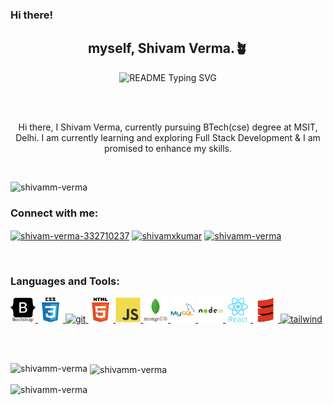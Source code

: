### Hi there!
<!-- ### myself, Shivam Verma -->
<!-- ### my LinkedIn Profile link: https://www.linkedin.com/in/shivam-verma-332710237/ -->

<!-- markdownlint-disable MD033 MD041 -->
<p align="center">
  <!-- <h3 align="center">⌨️ Shivam Verma</h3> -->
  <!-- <h2 align="center">🪴myself,  Shivam Verma.🪴</h2> -->
  <h2 align="center">myself,  Shivam Verma.🪴</h2>
</p>

<p align="center">
  <img src="https://readme-typing-svg.demolab.com?font=Fira+Code&weight=500&duration=2500&pause=900&color=F7EE37&background=000632&width=435&lines=Hi!+glad+that+you're+checking-in.%F0%9F%AA%B4;myself%2C+SHIVAM+VERMA%F0%9F%91%A8%F0%9F%8F%BB%E2%80%8D%F0%9F%92%BB;Full+Stack+Development-+Learner%F0%9F%92%BB;Machine+Learning%2F+AI-+enthusiast%F0%9F%92%BB;%26+Endlessly+Learning+%26+Growing.%F0%9F%AA%B4" alt="README Typing SVG">
</p>
<br><br>

<!-- Updating File -->
<!-- <h3 align="center">A passionate frontend developer from India</h3> -->
<p align="center">
  Hi there, I Shivam Verma, currently pursuing BTech(cse) degree at MSIT, Delhi. I am currently learning and exploring Full Stack Development & I am promised to enhance my skills.
</p>
<br>
<p align="left"> <img src="https://komarev.com/ghpvc/?username=shivamm-verma&label=Profile%20views&color=0e75b6&style=flat" alt="shivamm-verma" /> </p>

<h3 align="left">Connect with me:</h3>
<p align="left">
<a href="https://linkedin.com/in/shivamm-verma" target="blank"><img align="center" src="https://raw.githubusercontent.com/rahuldkjain/github-profile-readme-generator/master/src/images/icons/Social/linked-in-alt.svg" alt="shivam-verma-332710237" height="30" width="40" /></a>
<!--<a href="https://instagram.com/github" target="blank"><img align="center" src="https://raw.githubusercontent.com/rahuldkjain/github-profile-readme-generator/master/src/images/icons/Social/instagram.svg" alt="github" height="30" width="40" /></a> -->
<a href="https://www.youtube.com/@shivamm-verma" target="blank"><img align="center" src="https://raw.githubusercontent.com/rahuldkjain/github-profile-readme-generator/master/src/images/icons/Social/youtube.svg" alt="shivamxkumar" height="30" width="40" /></a>
<a href="https://www.leetcode.com/shivamm-verma" target="blank"><img align="center" src="https://raw.githubusercontent.com/rahuldkjain/github-profile-readme-generator/master/src/images/icons/Social/leet-code.svg" alt="shivamm-verma" height="30" width="40" /></a>
</p><br>

<h3 align="left">Languages and Tools:</h3>
<p align="left"> <a href="https://getbootstrap.com" target="_blank" rel="noreferrer"> <img src="https://raw.githubusercontent.com/devicons/devicon/master/icons/bootstrap/bootstrap-plain-wordmark.svg" alt="bootstrap" width="40" height="40"/> </a> <a href="https://www.w3schools.com/css/" target="_blank" rel="noreferrer"> <img src="https://raw.githubusercontent.com/devicons/devicon/master/icons/css3/css3-original-wordmark.svg" alt="css3" width="40" height="40"/> </a> <a href="https://git-scm.com/" target="_blank" rel="noreferrer"> <img src="https://www.vectorlogo.zone/logos/git-scm/git-scm-icon.svg" alt="git" width="40" height="40"/> </a> <a href="https://www.w3.org/html/" target="_blank" rel="noreferrer"> <img src="https://raw.githubusercontent.com/devicons/devicon/master/icons/html5/html5-original-wordmark.svg" alt="html5" width="40" height="40"/> </a> <a href="https://developer.mozilla.org/en-US/docs/Web/JavaScript" target="_blank" rel="noreferrer"> <img src="https://raw.githubusercontent.com/devicons/devicon/master/icons/javascript/javascript-original.svg" alt="javascript" width="40" height="40"/> </a> <a href="https://www.mongodb.com/" target="_blank" rel="noreferrer"> <img src="https://raw.githubusercontent.com/devicons/devicon/master/icons/mongodb/mongodb-original-wordmark.svg" alt="mongodb" width="40" height="40"/> </a> <a href="https://www.mysql.com/" target="_blank" rel="noreferrer"> <img src="https://raw.githubusercontent.com/devicons/devicon/master/icons/mysql/mysql-original-wordmark.svg" alt="mysql" width="40" height="40"/> </a> <a href="https://nodejs.org" target="_blank" rel="noreferrer"> <img src="https://raw.githubusercontent.com/devicons/devicon/master/icons/nodejs/nodejs-original-wordmark.svg" alt="nodejs" width="40" height="40"/> </a> <a href="https://reactjs.org/" target="_blank" rel="noreferrer"> <img src="https://raw.githubusercontent.com/devicons/devicon/master/icons/react/react-original-wordmark.svg" alt="react" width="40" height="40"/> </a> <a href="https://www.scala-lang.org" target="_blank" rel="noreferrer"> <img src="https://raw.githubusercontent.com/devicons/devicon/master/icons/scala/scala-original.svg" alt="scala" width="40" height="40"/> </a> <a href="https://tailwindcss.com/" target="_blank" rel="noreferrer"> <img src="https://www.vectorlogo.zone/logos/tailwindcss/tailwindcss-icon.svg" alt="tailwind" width="40" height="40"/> </a> </p><br><br>

<p><img align="left" src="https://github-readme-stats-git-masterrstaa-rickstaa.vercel.app/api/top-langs?username=shivamm-verma&show_icons=true&locale=en&layout=compact" alt="shivamm-verma" /></p>

<p>&nbsp;<img align="center" src="https://github-readme-stats-git-masterrstaa-rickstaa.vercel.app/api?username=shivamm-verma&show_icons=true&locale=en" alt="shivamm-verma" /></p>

<p><img align="center" src="https://github-readme-streak-stats.herokuapp.com/?user=shivamm-verma&" alt="shivamm-verma" /></p>

<!-- _____________________________________ -->



<!-- will figure this out later. :) -->
<!--
**shivamm-verma/shivamm-verma** is a ✨ _special_ ✨ repository because its `README.md` (this file) appears on your GitHub profile.

Here are some ideas to get you started:

- 🔭 I’m currently working on ...
- 🌱 I’m currently learning ...
- 👯 I’m looking to collaborate on ...
- 🤔 I’m looking for help with ...
- 💬 Ask me about ...
- 📫 How to reach me: ...
- 😄 Pronouns: ...
- ⚡ Fun fact: ...
-->


<!--
![Github stats](https://github-readme-stats.vercel.app/api?username=shivamm-verma) -->
<!-- <br> -->
<!--
![ReadMe Card](https://github-readme-stats.vercel.app/api/pin/?username=shivamm-verma&repo=delta-full-stack-dev-2023) -->

<!-- ![counter](https://[YourEndpoint].m.pipedream.net) -->



<br>
<br>
<br>
<br>
<br>

